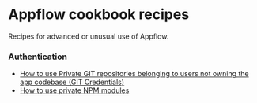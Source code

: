 # Appflow cookbook recipes

Recipes for advanced or unusual use of Appflow.

### Authentication

* [How to use Private GIT repositories belonging to users not owning the app codebase (GIT Credentials)](/docs/appflow/cookbook/private_git)
* [How to use private NPM modules](/docs/appflow/cookbook/private_npm_modules)
